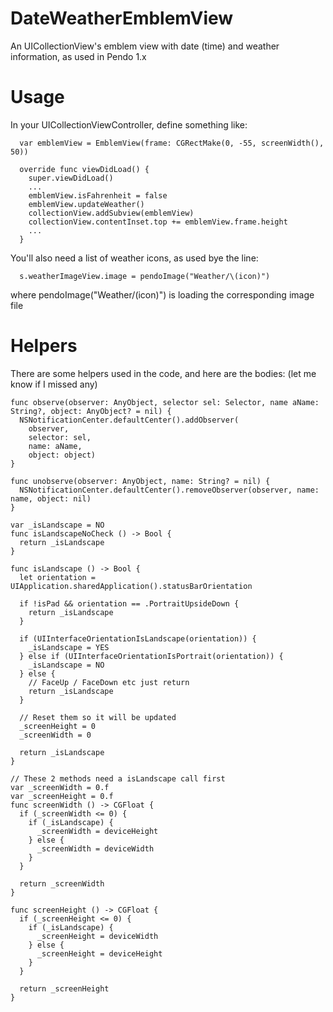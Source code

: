 # DateWeatherEmblemView
An UICollectionView's emblem view with date (time) and weather information, as used in Pendo 1.x 

# Usage
In your UICollectionViewController, define something like:
```
  var emblemView = EmblemView(frame: CGRectMake(0, -55, screenWidth(), 50))
  
  override func viewDidLoad() {
    super.viewDidLoad()
    ...
    emblemView.isFahrenheit = false
    emblemView.updateWeather()
    collectionView.addSubview(emblemView)
    collectionView.contentInset.top += emblemView.frame.height
    ...
  }
```  

You'll also need a list of weather icons, as used bye the line:
```
  s.weatherImageView.image = pendoImage("Weather/\(icon)")
```
where pendoImage("Weather/\(icon)") is loading the corresponding image file

# Helpers
There are some helpers used in the code, and here are the bodies: (let me know if I missed any)

```
func observe(observer: AnyObject, selector sel: Selector, name aName: String?, object: AnyObject? = nil) {
  NSNotificationCenter.defaultCenter().addObserver(
    observer,
    selector: sel,
    name: aName,
    object: object)
}

func unobserve(observer: AnyObject, name: String? = nil) {
  NSNotificationCenter.defaultCenter().removeObserver(observer, name: name, object: nil)
}

var _isLandscape = NO
func isLandscapeNoCheck () -> Bool {
  return _isLandscape
}

func isLandscape () -> Bool {
  let orientation = UIApplication.sharedApplication().statusBarOrientation

  if !isPad && orientation == .PortraitUpsideDown {
    return _isLandscape
  }

  if (UIInterfaceOrientationIsLandscape(orientation)) {
    _isLandscape = YES
  } else if (UIInterfaceOrientationIsPortrait(orientation)) {
    _isLandscape = NO
  } else {
    // FaceUp / FaceDown etc just return
    return _isLandscape
  }

  // Reset them so it will be updated
  _screenHeight = 0
  _screenWidth = 0

  return _isLandscape
}

// These 2 methods need a isLandscape call first
var _screenWidth = 0.f
var _screenHeight = 0.f
func screenWidth () -> CGFloat {
  if (_screenWidth <= 0) {
    if (_isLandscape) {
      _screenWidth = deviceHeight
    } else {
      _screenWidth = deviceWidth
    }
  }

  return _screenWidth
}

func screenHeight () -> CGFloat {
  if (_screenHeight <= 0) {
    if (_isLandscape) {
      _screenHeight = deviceWidth
    } else {
      _screenHeight = deviceHeight
    }
  }

  return _screenHeight
}
```
